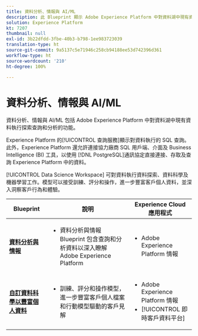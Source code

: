 ```yaml
---
title: 資料分析、情報與 AI/ML
description: 此 Blueprint 顯示 Adobe Experience Platform 中對資料湖中現有資料執行探索查詢和分析的功能。
solution: Experience Platform
kt: 7207
thumbnail: null
exl-id: 3b22dfdd-3fbe-40b3-b798-1ee983723039
translation-type: ht
source-git-commit: 9a5137c5e71946c258cb94188ee53d742396d361
workflow-type: ht
source-wordcount: '210'
ht-degree: 100%

---
```


# 資料分析、情報與 AI/ML

資料分析、情報與 AI/ML 包括 Adobe Experience Platform 中對資料湖中現有資料執行探索查詢和分析的功能。

Experience Platform 的[!UICONTROL 查詢服務]顯示對資料執行的 SQL 查詢。此外，Experience Platform 還允許連接協力廠商 SQL 用戶端、介面及 Business Intelligence (BI) 工具，以使用 [!DNL PostgreSQL]通訊協定直接連接、存取及查詢 Experience Platform 中的資料。

[!UICONTROL Data Science Workspace] 可對資料執行資料探索、資料科學及機器學習工作。模型可以接受訓練、評分和操作，進一步豐富客戶個人資料，並深入洞察客戶行為和體驗。

| Blueprint | 說明 | Experience Cloud 應用程式 |
|---|---|---|
| **[資料分析與情報](analysis.md)** | <ul><li>資料分析與情報 Blueprint 包含查詢和分析資料以深入瞭解 Adobe Experience Platform</ul></li> | <ul><li> Adobe Experience Platform 情報</ul></li> |
| **[自訂資料科學以豐富個人資料](data-science.md)** | <ul><li>訓練、評分和操作模型，進一步豐富客戶個人檔案和行動模型驅動的客戶見解</li></ul> | <ul><li>Adobe Experience Platform 情報</li><li> [!UICONTROL 即時客戶資料平台]</li></ul> |
